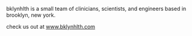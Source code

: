 bklynhlth is a small team of clinicians, scientists, and engineers based in brooklyn, new york.

check us out at www.bklynhlth.com

